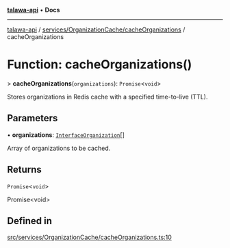 [**talawa-api**](../../../../README.md) • **Docs**

***

[talawa-api](../../../../modules.md) / [services/OrganizationCache/cacheOrganizations](../README.md) / cacheOrganizations

# Function: cacheOrganizations()

\> **cacheOrganizations**(`organizations`): `Promise`\<`void`\>

Stores organizations in Redis cache with a specified time-to-live (TTL).

## Parameters

• **organizations**: [`InterfaceOrganization`](../../../../models/Organization/interfaces/InterfaceOrganization.md)[]

Array of organizations to be cached.

## Returns

`Promise`\<`void`\>

Promise\<void\>

## Defined in

[src/services/OrganizationCache/cacheOrganizations.ts:10](https://github.com/PalisadoesFoundation/talawa-api/blob/60937520d7a29ccf883a9c6a7c2d186bae92a81b/src/services/OrganizationCache/cacheOrganizations.ts#L10)
